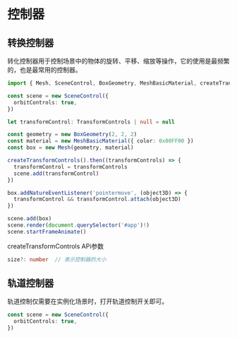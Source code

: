 <script setup>
    import SceneInit from './code/Scene-init.vue'
    import Control from './code/Control.vue'
</script>
# 控制器

## 转换控制器

转化控制器用于控制场景中的物体的旋转、平移、缩放等操作，它的使用是最频繁的，也是最常用的控制器。

```ts
import { Mesh, SceneControl, BoxGeometry, MeshBasicMaterial, createTransformControls, TransformControls } from 'thunder-3d'

const scene = new SceneControl({
  orbitControls: true,
})

let transformControl: TransformControls | null = null

const geometry = new BoxGeometry(2, 2, 2)
const material = new MeshBasicMaterial({ color: 0x00FF00 })
const box = new Mesh(geometry, material)

createTransformControls().then((transformControls) => {
  transformControl = transformControls
  scene.add(transformControl)
})

box.addNatureEventListener('pointermove', (object3D) => {
  transformControl && transformControl.attach(object3D)
})

scene.add(box)
scene.render(document.querySelector('#app')!)
scene.startFrameAnimate()

```

<Control/>

createTransformControls APi参数

```ts
size?: number  // 表示控制器的大小
```


## 轨道控制器

轨道控制仅需要在实例化场景时，打开轨道控制开关即可。

```ts
const scene = new SceneControl({
  orbitControls: true,
})
```

<!-- <SceneInit/> -->

